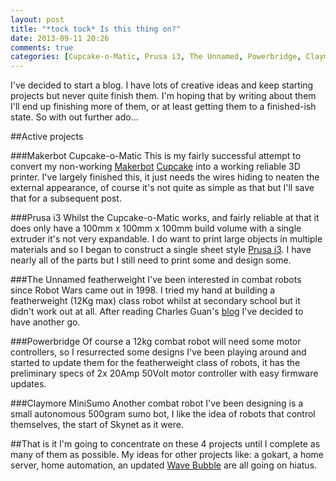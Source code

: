 ```yaml
---
layout: post
title: "*tock tock* Is this thing on?"
date: 2013-09-11 20:26
comments: true
categories: [Cupcake-o-Matic, Prusa i3, The Unnamed, Powerbridge, Claymore]
---
```


I've decided to start a blog. I have lots of creative ideas and keep starting projects but never quite finish them. I'm hoping that by writing about them I'll end up finishing more of them, or at least getting them to a finished-ish state. So with out further ado...


##Active projects

###Makerbot Cupcake-o-Matic
This is my fairly successful attempt to convert my non-working [Makerbot](http://www.makerbot.com/) [Cupcake](http://www.makerbot.com/support/cupcake/) into a working reliable 3D printer. I've largely finished this, it just needs the wires hiding to neaten the external appearance, of course it's not quite as simple as that but I'll save that for a subsequent post.

###Prusa i3
Whilst the Cupcake-o-Matic works, and fairly reliable at that it does only have a 100mm x 100mm x 100mm build volume with a single extruder it's not very expandable. I do want to print large objects in multiple materials and so I began to construct a single sheet style [Prusa i3](http://reprap.org/wiki/Prusa_i3). I have nearly all of the parts but I still need to print some and design some.

###The Unnamed featherweight
I've been interested in combat robots since Robot Wars came out in 1998. I tried my hand at building a featherweight (12Kg max) class robot whilst at secondary school but it didn't work out at all. After reading Charles Guan's [blog](http://www.etotheipiplusone.net/) I've decided to have another go.

###Powerbridge
Of course a 12kg combat robot will need some motor controllers, so I resurrected some designs I've been playing around and started to update them for the featherweight class of robots, it has the preliminary specs of 2x 20Amp 50Volt motor controller with easy firmware updates.

###Claymore MiniSumo
Another combat robot I've been designing is a small autonomous 500gram sumo bot, I like the idea of robots that control themselves, the start of Skynet as it were.

##That is it
I'm going to concentrate on these 4 projects until I complete as many of them as possible. My ideas for other projects like: a gokart, a home server, home automation, an updated [Wave Bubble](http://www.ladyada.net/make/wavebubble/) are all going on hiatus.


